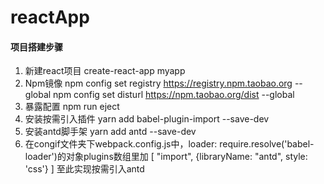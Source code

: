 # reactApp

#### 项目搭建步骤

1. 新建react项目 
    create-react-app myapp
2. Npm镜像 
    npm config set registry https://registry.npm.taobao.org --global 
    npm config set disturl https://npm.taobao.org/dist --global
3. 暴露配置
    npm run eject
4. 安装按需引入插件 
    yarn add babel-plugin-import --save-dev
5. 安装antd脚手架
    yarn add antd --save-dev     
6. 在congif文件夹下webpack.config.js中，loader: require.resolve('babel-loader')的对象plugins数组里加
    [
      "import",
      {libraryName: "antd", style: 'css'}
    ] 
至此实现按需引入antd
    

